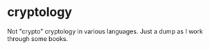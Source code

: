 # cryptology
Not "crypto" cryptology in various languages. Just a dump as I work through some books.
